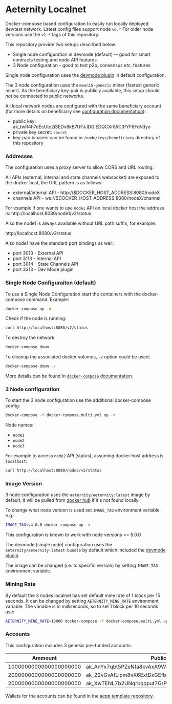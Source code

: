 # Aeternity Localnet

Docker-compose based configuration to easily run locally deployed dev/test network.
Latest config files support node `v6.*` For older node versions use the `v1.*` tags of this repository.

This repository provide two setups described below:

* Single node configuration in devmode (default) -- good for smart contracts testing and node API features
* 3 Node configuration - good to test p2p, consensus etc. features

Single node configuration uses the [devmode plugin](https://github.com/aeternity/aeplugin_dev_mode) in default configuration.

The 3 node configuration uses the `mean15-generic` miner (fastest generic miner).
As the beneficiary key-pair is publicly available, this setup should *not* be connected to public networks.

All local network nodes are configured with the same beneficiary account (for more details on beneficiary see [configuration documentation](https://github.com/aeternity/aeternity/blob/master/docs/configuration.md#beneficiary-account)):
- public key: ak_twR4h7dEcUtc2iSEDv8kB7UFJJDGiEDQCXr85C3fYF8FdVdyo
- private key secret: `secret`
- key-pair binaries can be found in `/node/keys/beneficiary` directory of this repository

### Addresses

The configuration uses a proxy server to allow CORS and URL routing.

All APIs (external, internal and state channels websocket) are exposed to the docker host, the URL pattern is as follows:

- external/internal API - http://$DOCKER_HOST_ADDRESS:8080/nodeX
- channels API - ws://$DOCKER_HOST_ADDRESS:8080/nodeX/channel

For example if one wants to use `node1` API on local docker host the address is: http://localhost:8080/node1/v2/status

Also the node1 is always available without URL path suffix, for example:

http://localhost:8080/v2/status

Also node1 have the standard port bindings as well:

- port 3013 - External API
- port 3113 - Internal API
- port 3014 - State Channels API
- port 3313 - Dev Mode plugin

### Single Node Configuraiton (default)

To use a Single Node Configuration start the containers with the docker-compose command. Example:

```bash
docker-compose up -d
```

Check if the node is running:

```bash
curl http://localhost:8080/v2/status
```

To destroy the network:

```bash
docker-compose down
```

To cleanup the associated docker volumes, `-v` option could be used:

```bash
docker-compose down -v
```

More details can be found in [`docker-compose` documentation](https://docs.docker.com/compose/reference/).

### 3 Node configuration

To start the 3 node configuration use the additional docker-compose config:

```bash
docker-compose -f docker-compose.multi.yml up -d
```

Node names:
- `node1`
- `node2`
- `node3`

For example to access `node2` API (status), assuming docker host address is `localhost`:

```bash
curl http://localhost:8080/node2/v2/status
```

### Image Version

3 node configuration uses the `aeternity/aeternity:latest` image by default, it will be pulled from [docker hub](https://hub.docker.com/r/aeternity/aeternity/) if it's not found locally.

To change what node version is used set `IMAGE_TAG` environment variable, e.g.:

```bash
IMAGE_TAG=v4.0.0 docker-compose up -d
```

This configuration is known to work with node versions >= 5.0.0

The devmode (single node) configuration uses the `aeternity/aeternity:latest-bundle` by default which included the [devmode plugin](https://github.com/aeternity/aeplugin_dev_mode)

The image can be changed (i.e. to specific version) by setting `IMAGE_TAG` environment variable.

### Mining Rate

By default the 3 nodes localnet has set default mine rate of 1 block per 15 seconds.
It can be changed by setting `AETERNITY_MINE_RATE` environment variable.
The variable is in milliseconds, so to set 1 block per 10 seconds use:

```bash
AETERNITY_MINE_RATE=10000 docker-compose -f docker-compose.multi.yml up
```

### Accounts

This configuration includes 3 genesis pre-funded accounts:

| Ammount                           | Public Address    |
| -----------                       | -----------       |
| 1000000000000000000000            | ak_AnYx7qbt5PZeNfa8kvAxA9WS3mGpSGAsshGbG6bkDLVtCxmMT       |
| 2000000000000000000000            | ak_22vGvAfLipm8vK6ExtDxGEfbDXSeSEt9Ur87xyL2F11gb8ZRKg      |
| 2000000000000000000000            | ak_XwTENL7b2UNqrbqqput7GrPPBxbXXWx7kiwxCz2C4oMAp1H8u       |

Wallets for the accounts can be found in the [aepp template repository](https://github.com/aeternity/aepp-template#wallets).
